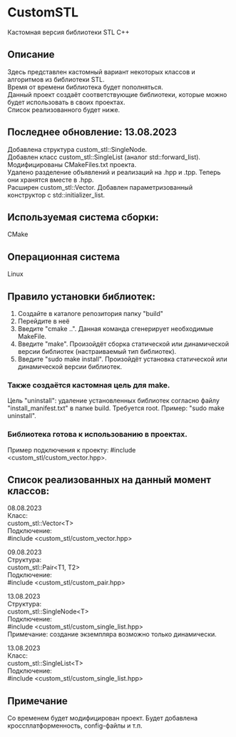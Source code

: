 # CustomSTL
Кастомная версия библиотеки STL C++
## Описание
Здесь представлен кастомный вариант некоторых классов и алгоритмов из библиотеки STL.<br>
Время от времени библиотека будет пополняться.<br>
Данный проект создаёт соответствующие библиотеки, которые можно будет использовать в своих проектах.<br>
Список реализованного будет ниже.<br>
## Последнее обновление: 13.08.2023
Добавлена структура custom_stl::SingleNode.<br>
Добавлен класс custom_stl::SingleList (аналог std::forward_list).<br>
Модифицированы CMakeFiles.txt проекта.<br>
Удалено разделение объявлений и реализаций на .hpp и .tpp. Теперь они хранятся вместе в .hpp.<br>
Расширен custom_stl::Vector. Добавлен параметризованный конструктор с std::initializer_list.
## Используемая система сборки:
CMake
## Oперационная система
Linux
## Правило установки библиотек:
1) Создайте в каталоге репозитория папку "build"
2) Перейдите в неё
3) Введите "cmake ..". Данная команда сгенерирует необходимые MakeFile.
4) Введите "make". Произойдёт сборка статической или динамической версии библиотек (настраиваемый тип библиотек).
5) Введите "sudo make install". Произойдёт установка статической или динамической версии библиотек.
### Также создаётся кастомная цель для make.
Цель "uninstall": удаление установленных библиотек согласно файлу "install_manifest.txt" в папке build. Требуется root. Пример: "sudo make uninstall".<br>
### Библиотека готова к использованию в проектах. 
Пример подключения к проекту: #include <custom_stl/custom_vector.hpp>.<br>
## Список реализованных на данный момент классов:
08.08.2023<br>
Класс:<br>
custom_stl::Vector\<T\><br>
Подключение:<br>
\#include \<custom_stl/custom_vector.hpp\><br>

09.08.2023<br>
Структура:<br>
custom_stl::Pair\<T1, T2\><br>
Подключение:<br>
\#include \<custom_stl/custom_pair.hpp\><br>

13.08.2023<br>
Структура:<br>
custom_stl::SingleNode\<T\><br>
Подключение:<br>
\#include \<custom_stl/custom_single_list.hpp\><br>
Примечание: создание экземпляра возможно только динамически.<br>

13.08.2023<br>
Класс:<br>
custom_stl::SingleList\<T\><br>
Подключение:<br>
\#include \<custom_stl/custom_single_list.hpp\><br>

## Примечание
Со временем будет модифицирован проект. Будет добавлена кроссплатформенность, config-файлы и т.п.
